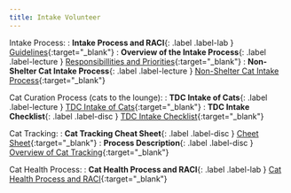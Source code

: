 ```yaml
---
title: Intake Volunteer
---
```


Intake Process:
: **Intake Process and RACI**{: .label .label-lab } [Guidelines](https://docs.google.com/document/d/1OVZEHA2GUtESTEVO1NZN36deQmlSnhCR9SjNZDAU2hc/edit?usp=sharing){:target="_blank"}
: **Overview of the Intake Process**{: .label .label-lecture } [Responsibillities and Priorities](https://docs.google.com/document/d/1OVZEHA2GUtESTEVO1NZN36deQmlSnhCR9SjNZDAU2hc/edit#heading=h.iku3na5lvy97){:target="_blank"}
: **Non-Shelter Cat Intake Process**{: .label .label-lecture } [Non-Shelter Cat Intake Process](https://docs.google.com/document/d/1jinEx11mTIMvVxutjtIbLy2VFbj8dwKUyQuO-7KWw2A/edit?usp=sharing){:target="_blank"}

Cat Curation Process (cats to the lounge):
: **TDC Intake of Cats**{: .label .label-lecture } [TDC Intake of Cats](https://docs.google.com/document/d/1OVZEHA2GUtESTEVO1NZN36deQmlSnhCR9SjNZDAU2hc/edit?usp=sharing){:target="_blank"}
: **TDC Intake Checklist**{: .label .label-disc } [TDC Intake Checklist](https://docs.google.com/document/d/1Uttdb6M9vz4h5XhPwmcu5Q12J_bCGf9cuIz7aOYTC7c/edit?usp=sharing){:target="_blank"}

Cat Tracking:
: **Cat Tracking Cheat Sheet**{: .label .label-disc } [Cheet Sheet](https://docs.google.com/document/d/1BipH9WcV29enR_oDEc6_GM8T_h1czugaU8IDQuDYXzs/edit?usp=sharing){:target="_blank"}
: **Process Description**{: .label .label-disc } [Overview of Cat Tracking](https://www.thedancingcat.org/fcinfo){:target="_blank"}

Cat Health Process:
: **Cat Health Process and RACI**{: .label .label-lab } [Cat Health Process and RACI](https://docs.google.com/spreadsheets/u/3/d/1cp4rc2TGiBsQe0e3to70DkCDTd8-pE7gOMO9o-qsGc8/edit){:target="_blank"}